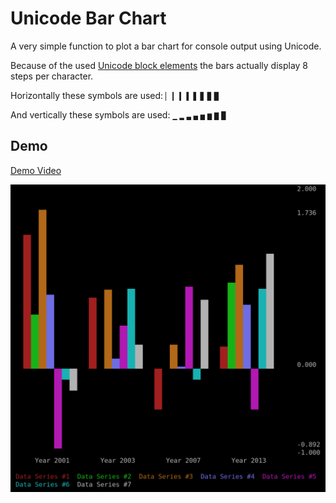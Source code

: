 Unicode Bar Chart
=================

A very simple function to plot a bar chart for console output using Unicode.

Because of the used [Unicode block elements](https://en.wikipedia.org/wiki/Block_Elements)
the bars actually display 8 steps per character.

Horizontally these symbols are used:
`▏` `▎` `▍` `▌` `▋` `▊` `▉` `█`

And vertically these symbols are used:
`▁` `▂` `▃` `▄` `▅` `▆` `▇` `█`

Demo
----

[Demo Video](https://www.youtube.com/watch?v=DCGuczlimZs)

[![Demo Video](screenshot.png)](https://www.youtube.com/watch?v=DCGuczlimZs)
